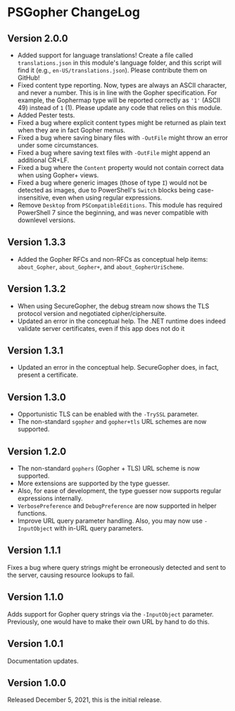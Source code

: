 # PSGopher ChangeLog

## Version 2.0.0
-  Added support for language translations!  Create a file called `translations.json` in this module's language folder, and this script will find it (e.g., `en-US/translations.json`).  Please contribute them on GitHub!
-  Fixed content type reporting.  Now, types are always an ASCII character, and never a number.  This is in line with the Gopher specification.  For example, the Gophermap type will be reported correctly as `'1'` (ASCII 49) instead of `1` (1).  Please update any code that relies on this module.
-  Added Pester tests.
-  Fixed a bug where explicit content types might be returned as plain text when they are in fact Gopher menus.
-  Fixed a bug where saving binary files with `-OutFile` might throw an error under some circumstances.
-  Fixed a bug where saving text files with `-OutFile` might append an additional CR+LF.
-  Fixed a bug where the `Content` property would not contain correct data when using Gopher+ views.
-  Fixed a bug where generic images (those of type `I`) would not be detected as images, due to PowerShell's `Switch` blocks being case-insensitive, even when using regular expressions.
-  Remove `Desktop` from `PSCompatibleEditions`.  This module has required PowerShell 7 since the beginning, and was never compatible with downlevel versions.

## Version 1.3.3
-  Added the Gopher RFCs and non-RFCs as conceptual help items:  `about_Gopher`, `about_Gopher+`, and `about_GopherUriScheme`.

## Version 1.3.2
-  When using SecureGopher, the debug stream now shows the TLS protocol version and negotiated cipher/ciphersuite.
-  Updated an error in the conceptual help.  The .NET runtime does indeed validate server certificates, even if this app does not do it

## Version 1.3.1
-  Updated an error in the conceptual help.  SecureGopher does, in fact, present a certificate.

## Version 1.3.0
-  Opportunistic TLS can be enabled with the `-TrySSL` parameter.
-  The non-standard `sgopher` and `gopher+tls` URL schemes are now supported.

## Version 1.2.0
-  The non-standard `gophers` (Gopher + TLS) URL scheme is now supported.
-  More extensions are supported by the type guesser.
-  Also, for ease of development, the type guesser now supports regular expressions internally.
-  `VerbosePreference` and `DebugPreference` are now supported in helper functions.
-  Improve URL query parameter handling.  Also, you may now use `-InputObject` with in-URL query parameters.

## Version 1.1.1
Fixes a bug where query strings might be erroneously detected and sent to the server, causing resource lookups to fail.

## Version 1.1.0
Adds support for Gopher query strings via the `-InputObject` parameter.  Previously, one would have to make their own URL by hand to do this.

## Version 1.0.1
Documentation updates.

## Version 1.0.0
Released December 5, 2021, this is the initial release.